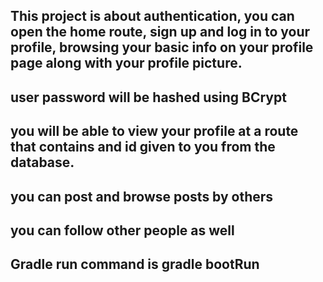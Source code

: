 ## This project is about authentication, you can open the home route, sign up and log in to your profile, browsing your basic info on your profile page along with your profile picture.

## user password will be hashed using BCrypt

## you will be able to view your profile at a route that contains and id given to you from the database.

## you can post and browse posts by others

## you can follow other people as well

## Gradle run command is gradle bootRun
